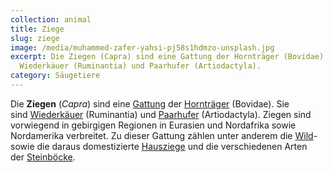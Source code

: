 ```yaml
---
collection: animal
title: Ziege
slug: ziege
image: /media/muhammed-zafer-yahsi-pj58s1hdmzo-unsplash.jpg
excerpt: Die Ziegen (Capra) sind eine Gattung der Hornträger (Bovidae). Sie sind
  Wiederkäuer (Ruminantia) und Paarhufer (Artiodactyla).
category: Säugetiere
---
```

Die **Ziegen** (*Capra*) sind eine [Gattung](https://de.wikipedia.org/wiki/Gattung_(Biologie) "Gattung (Biologie)") der [Hornträger](https://de.wikipedia.org/wiki/Horntr%C3%A4ger "Hornträger") (Bovidae). Sie sind [Wiederkäuer](https://de.wikipedia.org/wiki/Wiederk%C3%A4uer "Wiederkäuer") (Ruminantia) und [Paarhufer](https://de.wikipedia.org/wiki/Paarhufer "Paarhufer") (Artiodactyla). Ziegen sind vorwiegend in gebirgigen Regionen in Eurasien und Nordafrika sowie Nordamerika verbreitet. Zu dieser Gattung zählen unter anderem die [Wild](https://de.wikipedia.org/wiki/Wildziege "Wildziege")- sowie die daraus domestizierte [Hausziege](https://de.wikipedia.org/wiki/Hausziege "Hausziege") und die verschiedenen Arten der [Steinböcke](https://de.wikipedia.org/wiki/Steinbock "Steinbock").